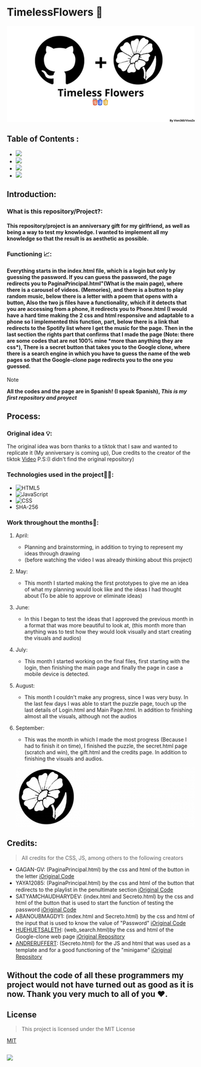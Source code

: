 # TimelessFlowers 🌼
![Image](Readme-Image.jpg)

<a name="readme-top"></a>
## Table of Contents :
* [![][IntroductionImage]][IntroductionLink]
* [![][ProcessImage]][ProcessLink]
* [![][CreditsImage]][CreditsLink] 
* [![][LicenseImage]][LicenseLink]
  



## Introduction:
### What is this repository/Project?:
<h4>This repository/project is an anniversary gift for my girlfriend, as well as being a way to test my knowledge. I wanted to implement all my knowledge so that the result is as aesthetic as possible.</h4>

### Functioning 📈:
<h4>Everything starts in the index.html file, which is a login but only by guessing the password. If you can guess the password, the page redirects you to PaginaPrincipal.html"(What is the main page), where there is a carousel of videos. (Memories), and there is a button to play random music, below there is a letter with a poem that opens with a button, Also the two js files have a functionality, which if it detects that you are accessing from a phone, it redirects you to Phone.html (I would have a hard time making the 2 css and html responsive and adaptable to a phone so I implemented this function, part, below there is a link that redirects to the Spotify list where I get the music for the page. Then in the last section the rights part that confirms that I made the page (Note: there are some codes that are not 100% mine *more than anything they are css*), There is a secret button that takes you to the Google clone, where there is a search engine in which you have to guess the name of the web pages so that the Google-clone page redirects you to the one you guessed.</h4>

> [!NOTE]
> **All the codes and the page are in Spanish! (I speak Spanish), _This is my first repository and proyect_** 

## Process:

### Original idea 💡:
The original idea was born thanks to a tiktok that I saw and wanted to replicate it (My anniversary is coming up), Due credits to the creator of the tiktok [Video](https://vm.tiktok.com/ZMrmExupx/) P.S:(I didn't find the original repository)

### Technologies used in the project👨‍💻:
* ![HTML5](https://img.shields.io/badge/html5-%23E34F26.svg?style=flat&logo=html5&logoColor=white)
* ![JavaScript](https://img.shields.io/badge/javascript-%23323330.svg?style=flat&logo=javascript&logoColor=%23F7DF1E)
* ![CSS](https://img.shields.io/badge/CSS3-1572B6?style=flat&logo=css3&logoColor=white)
* SHA-256

### Work throughout the months📅​:
1. April:
   - Planning and brainstorming, in addition to trying to represent my ideas through drawing
   - (before watching the video I was already thinking about this project)
2. May:
   - This month I started making the first prototypes to give me an idea of ​​what my planning would look like and the ideas I had thought about (To be able to approve or eliminate ideas)
3. June:
   - In this I began to test the ideas that I approved the previous month in a format that was more beautiful to look at, (this month more than anything was to test how they would look visually and start creating the visuals and audios)
4. July:
   - This month I started working on the final files, first starting with the login, then finishing the main page and finally the page in case a mobile device is detected.
5. August:
   - This month I couldn't make any progress, since I was very busy. In the last few days I was able to start the puzzle page, touch up the last details of Login.html and Main Page.html. In addition to finishing almost all the visuals, although not the audios
5. September:
   - This was the month in which I made the most progress (Because I had to finish it on time), I finished the puzzle, the secret.html page (scratch and win), the gift.html and the credits page. In addition to finishing the visuals and audios.

   ![WorkImage]


## Credits:
> All credits for the CSS, JS, among others to the following creators
*  GAGAN-GV: (PaginaPrincipal.html) by the css and html of the button in the letter [ℹ️Original Code][CreditLink1]
*  YAYA12085: (PaginaPrincipal.html) by the css and html of the button that redirects to the playlist in the penultimate section [ℹ️Original Code][CreditLink2]
*  SATYAMCHAUDHARYDEV: (index.html and Secreto.html) by the css and html of the button that is used to start the function of testing the password [ℹ️Original Code][CreditLink3]
*  ABANOUBMAGDY1: (index.html and Secreto.html) by the css and html of the input that is used to know the value of "Password" [ℹ️Original Code][CreditLink4]
*  [HUEHUETSALETH][Author]: (web_search.html)by the css and html of the Google-clone web page [ℹ️Original Repository][CreditLink5]
*  [ANDRERUFFERT][Author2]: (Secreto.html) for the JS and html that was used as a template and for a good functioning of the "minigame"  [ℹ️Original Repository][CreditLink6]
<h2>Without the code of all these programmers my project would not have turned out as good as it is now. Thank you very much to all of you ❤️.</h2>


## License
> This project is licensed under the MIT License

[MIT](https://choosealicense.com/licenses/mit/)



##
[![][BackImage]][BackLink]

<!--Links and Images Groups -->
[CreditLink1]: https://uiverse.io/gagan-gv/rotten-fish-89
[CreditLink2]: https://uiverse.io/Yaya12085/fat-pug-2
[CreditLink3]: https://uiverse.io/satyamchaudharydev/purple-rat-85
[CreditLink4]: https://uiverse.io/AbanoubMagdy1/afraid-yak-99
[CreditLink5]: https://github.com/HuehuetSaleth/Google-Clone
[CreditLink6]: https://github.com/andreruffert/scratchie.js

[Author]:https://github.com/HuehuetSaleth/
[Author2]: https://github.com/andreruffert/

[BackLink]: #readme-top
[CreditsLink]: #credits
[IntroductionLink]: #introduction
[ProcessLink]: #process
[LicenseLink]: #license

[WorkImage]: Work.gif
[BackImage]: BackToTop.gif
[CreditsImage]: CREDITS.gif
[IntroductionImage]: Introduction.gif
[ProcessImage]: Process.gif
[LicenseImage]: License.gif
